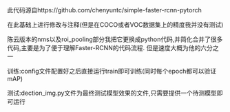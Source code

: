 此代码源自https://github.com/chenyuntc/simple-faster-rcnn-pytorch

在此基础上进行修改与注释(但是在COCO或者VOC数据集上的精度我并没有测试)

陈云版本的nms以及roi_pooling部分我把它更换成python代码,并简化合并了很多代码,主要是为了便于理解Faster-RCNN的代码流程.
但是速度大概为他的六分之一

训练:config文件配置好之后直接运行train即可训练(同时每个epoch都可以验证mAP)

测试:dection_img.py文件为最终测试模型效果的文件,只需要提供一个待测模型即可运行
